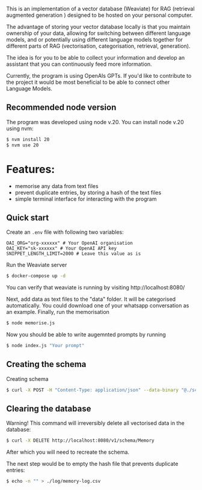 This is an implementation of a vector database (Weaviate) for RAG (retrieval augmented generation
) designed to be hosted on your personal computer.

The advantage of storing your vector database locally is that you maintain ownership of your data, allowing for
switching between different language models, and or potentially
using different language models together for different parts of RAG (vectorisation, categorisation, retrieval, generation).

The idea is for you to be able to collect your information and develop an assistant that you can continuously feed more
information.

Currently, the program is using OpenAIs GPTs. If you'd like to contribute to the project it would be most beneficial to be able
to connect other Language Models. 

## Recommended node version

The program was developed using node v.20. You can install node v.20 using nvm:

```bash
$ nvm install 20
$ nvm use 20
```

# Features:

- memorise any data from text files
- prevent duplicate entries, by storing a hash of the text files
- simple terminal interface for interacting with the program

## Quick start

Create an `.env` file with following two variables:

```
OAI_ORG="org-xxxxxx" # Your OpenAI organisation
OAI_KEY="sk-xxxxxx" # Your OpenAI API key
SNIPPET_LENGTH_LIMIT=2000 # Leave this value as is
``` 

Run the Weaviate server

```bash
$ docker-compose up -d 
```
You can verify that weaviate is running by visiting http://localhost:8080/

Next, add data as text files to the "data" folder. It will be categorised automatically. You could download one of your whatsapp conversation as an example. Finally, run the memorisation

```bash
$ node memorise.js
```

Now you should be able to write augemnted prompts by running

```bash
$ node index.js "Your prompt"
```

## Creating the schema

Creating schema

```bash
$ curl -X POST -H "Content-Type: application/json" --data-binary "@./schemas/Memory.json" http://localhost:8080/v1/schema
````

## Clearing the database

Warning! This command will irreversibly delete all vectorised data in the database:

```bash
$ curl -X DELETE http://localhost:8080/v1/schema/Memory
```

After which you will need to recreate the schema.

The next step would be to empty the hash file that prevents duplicate entries:

```bash
$ echo -n "" > ./log/memory-log.csv
```

